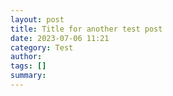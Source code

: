 ```yaml
---
layout: post
title: Title for another test post
date: 2023-07-06 11:21
category: Test
author: 
tags: []
summary: 
---
```


